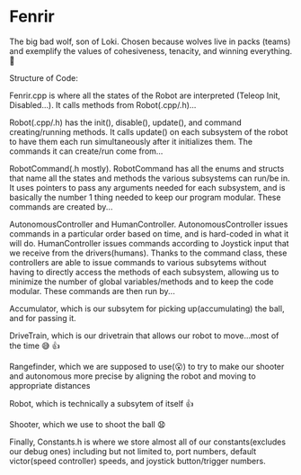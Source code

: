 Fenrir
==

The big bad wolf, son of Loki. Chosen because wolves live in packs (teams) and exemplify the values of cohesiveness, tenacity, and winning everything. :clap:

Structure of Code:

Fenrir.cpp is where all the states of the Robot are interpreted (Teleop Init, Disabled...). It calls methods from Robot(.cpp/.h)...

Robot(.cpp/.h) has the init(), disable(), update(), and command creating/running methods. It calls update() on each subsystem of the robot to have them each run simultaneously after it initializes them. The commands it can create/run come from...

RobotCommand(.h mostly). RobotCommand has all the enums and structs that name all the states and methods the various subsystems can run/be in. It uses pointers to pass any arguments needed for each subsystem, and is basically the number 1 thing needed to keep our program modular. These commands are created by...

AutonomousController and HumanController. AutonomousController issues commands in a particular order based on time, and is hard-coded in what it will do. HumanController issues commands according to Joystick input that we receive from the drivers(humans). Thanks to the command class, these controllers are able to issue commands to various subsytems without having to directly access the methods of each subsystem, allowing us to minimize the number of global variables/methods and to keep the code modular. These commands are then run by...

Accumulator, which is our subsytem for picking up(accumulating) the ball, and for passing it.

DriveTrain, which is our drivetrain that allows our robot to move...most of the time :sweat_smile: :thumbsup:

Rangefinder, which we are supposed to use(:open_mouth:) to try to make our shooter and autonomous more precise by aligning the robot and moving to appropriate distances

Robot, which is technically a subsytem of itself :thumbsup:

Shooter, which we use to shoot the ball :anguished:

Finally, Constants.h is where we store almost all of our constants(excludes our debug ones) including but not limited to, port numbers, default victor(speed controller) speeds, and joystick button/trigger numbers.
